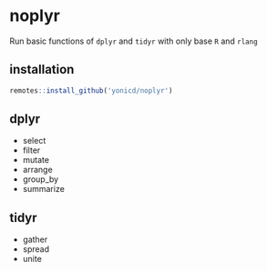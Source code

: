 # noplyr

Run basic functions of `dplyr` and `tidyr` with only base `R` and `rlang`

## installation

```r
remotes::install_github('yonicd/noplyr')
```

## dplyr

  - select
  - filter
  - mutate
  - arrange
  - group_by
  - summarize

## tidyr

  - gather
  - spread
  - unite
